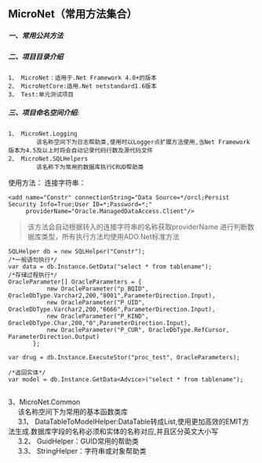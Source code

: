 ## MicroNet（常用方法集合）
##### 一、常用公共方法
##### 二、项目目录介绍
	1、 MicroNet：适用于.Net Framework 4.0+的版本
	2、 MicroNetCore:适用.Net netstandard1.6版本
	3、 Test:单元测试项目
##### 三、项目命名空间介绍:
	1、 MicroNet.Logging
			该名称空间下为日志帮助类,使用时以Logger点扩展方法使用,当Net Framework版本为4.5及以上时将会自动记录代码行数及源代码文件
	2、 MicroNet.SQLHelpers
			该名称下为常用的数据库执行CRUD帮助类	

使用方法：
 连接字符串： 
 ```
 <add name="Constr" connectionString="Data Source=*/orcl;Persist Security Info=True;User ID=*;Password=*;"
      providerName="Oracle.ManagedDataAccess.Client"/>
 ```   
 > 该方法会自动根据转入的连接字符串的名称获取providerName 进行判断数据库类型，所有执行方法均使用ADO.Net标准方法
 
 ``` 
 SQLHelper db = new SQLHelper("Constr");
/*一般语句执行*/
var data = db.Instance.GetData("select * from tablename");
/*存储过程执行*/
OracleParameter[] OracleParameters = {
            new OracleParameter("p_BQID", OracleDbType.Varchar2,200,"8001",ParameterDirection.Input),
            new OracleParameter("P_UID", OracleDbType.Varchar2,200,"6666",ParameterDirection.Input),
            new OracleParameter("P_KIND", OracleDbType.Char,200,"0",ParameterDirection.Input),
            new OracleParameter("P_CUR", OracleDbType.RefCursor, ParameterDirection.Output)
        };

var drug = db.Instance.ExecuteStor("proc_test", OracleParameters);

/*返回实体*/
var model = db.Instance.GetData<Advice>("select * from tablename");
            
```

3、MicroNet.Common   
	&nbsp; &nbsp;&nbsp;&nbsp;该名称空间下为常用的基本函数类库   
	&nbsp; &nbsp;&nbsp;&nbsp;3.1、 DataTableToModelHelper:DataTable转成List,使用更加高效的EMIT方法生成.数据库字段的名称必须和实体的名称对应,并且区分英文大小写   
	&nbsp; &nbsp;&nbsp;&nbsp;3.2、 GuidHelper：GUID常用的帮助类   
	&nbsp; &nbsp;&nbsp;&nbsp;3.3、 StringHelper：字符串或对象帮助类   
